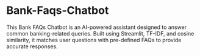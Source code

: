 # Bank-Faqs-Chatbot
This Bank FAQs Chatbot is an AI-powered assistant designed to answer common banking-related queries. Built using Streamlit, TF-IDF, and cosine similarity, it matches user questions with pre-defined FAQs to provide accurate responses. 
